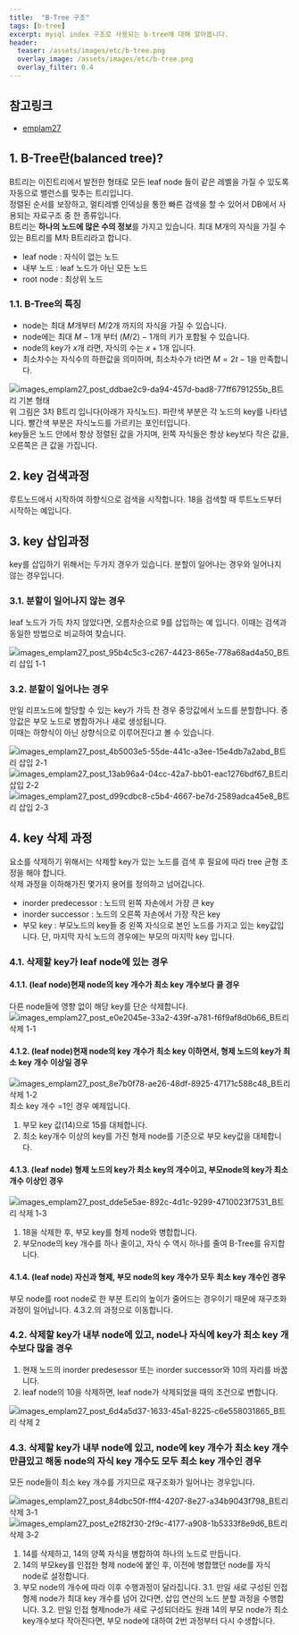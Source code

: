 ```yaml
---
title:  "B-Tree 구조"
tags: [b-tree]
excerpt: mysql index 구조로 사용되는 b-tree에 대해 알아봅니다.
header:
  teaser: /assets/images/etc/b-tree.png
  overlay_image: /assets/images/etc/b-tree.png
  overlay_filter: 0.4
---
```


## 참고링크
+ [emplam27](https://velog.io/@emplam27/%EC%9E%90%EB%A3%8C%EA%B5%AC%EC%A1%B0-%EA%B7%B8%EB%A6%BC%EC%9C%BC%EB%A1%9C-%EC%95%8C%EC%95%84%EB%B3%B4%EB%8A%94-B-Tree)

## 1. B-Tree란(balanced tree)?
B트리는 이진트리에서 발전한 형태로 모든 leaf node 들이 같은 레벨을 가질 수 있도록 자동으로 밸런스를 맞추는 트리입니다.  
정렬된 순서를 보장하고, 멀티레벨 인덱싱을 통한 빠른 검색을 할 수 있어서 DB에서 사용되는 자료구조 중 한 종류입니다.  
B트리는 **하나의 노드에 많은 수의 정보**를 가지고 있습니다. 최대 M개의 자식을 가질 수 있는 B트리를 M차 B트리라고 합니다.

- leaf node : 자식이 없는 노드
- 내부 노드 : leaf 노드가 아닌 모든 노드
- root node : 최상위 노드


### 1.1. B-Tree의 특징
- node는 최대 $M$개부터 $M/2$개 까지의 자식을 가질 수 있습니다.  
- node에는 최대 $M-1$개 부터 $(M/2) -1$개의 키가 포함될 수 있습니다.
- node의 key가 $x$개 라면, 자식의 수는 $x+1$개 입니다.
- 최소차수는 자식수의 하한값을 의미하며, 최소차수가 t라면 $M=2t-1$을 만족합니다.

![images_emplam27_post_ddbae2c9-da94-457d-bad8-77ff6791255b_B트리 기본 형태](https://user-images.githubusercontent.com/78904413/162943946-c0a04984-59a9-43c1-9122-5b788b5565ae.png)
위 그림은 3차 B트리 입니다(아래가 자식노드). 파란색 부분은 각 노드의 key를 나타냅니다. 빨간색 부분은 자식노드를 가르키는 포인터입니다.  
key들은 노드 안에서 항상 정렬된 값을 가지며, 왼쪽 자식들은 항상 key보다 작은 값을, 오른쪽은 큰 값을 가집니다.  

## 2. key 검색과정
루트노드에서 시작하여 하향식으로 검색을 시작합니다. 18을 검색할 때 루트노드부터 시작하는 예입니다.  

## 3. key 삽입과정
key를 삽입하기 위해서는 두가지 경우가 있습니다. 분할이 일어나는 경우와 일어나지 않는 경우입니다.  

### 3.1. 분할이 일어나지 않는 경우
leaf 노드가 가득 차지 않았다면, 오름차순으로 9를 삽입하는 예 입니다. 이때는 검색과 동일한 방법으로 비교하여 찾습니다.  

![images_emplam27_post_95b4c5c3-c267-4423-865e-778a68ad4a50_B트리 삽입 1-1](https://user-images.githubusercontent.com/78904413/162945843-510f5beb-5981-4d92-b1ca-651d9d90f586.png)


### 3.2. 분할이 일어나는 경우
만일 리프노드에 할당할 수 있는 key가 가득 찬 경우 중앙값에서 노드를 분할합니다. 중앙값은 부모 노드로 병합하거나 새로 생성됩니다.  
이때는 하향식이 아닌 상향식으로 이루어진다고 볼 수 있습니다.  

![images_emplam27_post_4b5003e5-55de-441c-a3ee-15e4db7a2abd_B트리 삽입 2-1](https://user-images.githubusercontent.com/78904413/162945890-1ee76200-a086-431e-b19a-6918c30173a7.png)
![images_emplam27_post_13ab96a4-04cc-42a7-bb01-eac1276bdf67_B트리 삽입 2-2](https://user-images.githubusercontent.com/78904413/162945926-5f67f0d1-514d-496e-a375-8fbbbdbd849d.png)
![images_emplam27_post_d99cdbc8-c5b4-4667-be7d-2589adca45e8_B트리 삽입 2-3](https://user-images.githubusercontent.com/78904413/162945958-a1987919-f4da-433c-9b5c-905393114c0f.png)  

## 4. key 삭제 과정
요소를 삭제하기 위해서는 삭제할 key가 있는 노드를 검색 후 필요에 따라 tree 균형 조정을 해야 합니다.  
삭제 과정을 이하해가진 몇가지 용어를 정의하고 넘어갑니다.  
- inorder predecessor : 노드의 왼쪽 자손에서 가장 큰 key
- inorder successor : 노드의 오른쪽 자손에서 가장 작은 key
- 부모 key : 부모노드의 key들 중 왼쪽 자식으로 본인 노드를 가지고 있는 key값입니다. 단, 마지막 자식 노드의 경우에는 부모의 마지막 key 입니다.


### 4.1. 삭제할 key가 leaf node에 있는 경우
#### 4.1.1. (leaf node)현재 node의 key 개수가 최소 key 개수보다 클 경우
다른 node들에 영향 없이 해당 key를 단순 삭제합니다.  
![images_emplam27_post_e0e2045e-33a2-439f-a781-f6f9af8d0b66_B트리 삭제 1-1](https://user-images.githubusercontent.com/78904413/162947502-f450ece9-962e-488c-b15c-59549c72125b.png)  


#### 4.1.2. (leaf node)현재 node의 key 개수가 최소 key 이하면서, 형제 노드의 key가 최소 key 개수 이상일 경우
![images_emplam27_post_8e7b0f78-ae26-48df-8925-47171c588c48_B트리 삭제 1-2](https://user-images.githubusercontent.com/78904413/162947556-f568acef-65f4-4606-ad03-189365d3d447.png)
최소 key 개수 =1인 경우 예제입니다.  
1. 부모 key 값(14)으로 15를 대체합니다.
2. 최소 key개수 이상의 key를 가진 형제 node를 기준으로 부모 key값을 대체합니다.

#### 4.1.3. (leaf node) 형제 노드의 key가 최소 key의 개수이고, 부모node의 key가 최소 개수 이상인 경우
![images_emplam27_post_dde5e5ae-892c-4d1c-9299-4710023f7531_B트리 삭제 1-3](https://user-images.githubusercontent.com/78904413/162947948-d65491e0-023f-481d-b54d-d32a4877b50c.png)  
1. 18을 삭제한 후, 부모 key를 형제 node와 병합합니다.
2. 부모node의 key 개수를 하나 줄이고, 자식 수 역시 하나를 줄여 B-Tree를 유지합니다.

#### 4.1.4. (leaf node) 자신과 형제, 부모 node의 key 개수가 모두 최소 key 개수인 경우
부모 node를 root node로 한 부분 트리의 높이가 줄어드는 경우이기 때문에 재구조화 과정이 일어납니다. 4.3.2.의 과정으로 이동합니다.  

### 4.2. 삭제할 key가 내부 node에 있고, node나 자식에 key가 최소 key 개수보다 많을 경우
1. 현재 노드의 inorder predesessor 또는 inorder successor와 10의 자리를 바꿉니다.
2. leaf node의 10을 삭제하면, leaf node가 삭제되었을 때의 조건으로 변합니다.

![images_emplam27_post_6d4a5d37-1633-45a1-8225-c6e558031865_B트리 삭제 2](https://user-images.githubusercontent.com/78904413/162949182-c634c112-547c-48ac-b79f-9a76ceea181c.png)  

### 4.3. 삭제할 key가 내부 node에 있고, node에 key 개수가 최소 key 개수만큼있고 해동 node의 자식 key 개수도 모두 최소 key 개수인 경우
모든 node들이 최소 key 개수를 가지므로 재구조화가 일어나는 경우입니다.  

![images_emplam27_post_84dbc50f-fff4-4207-8e27-a34b9043f798_B트리 삭제 3-1](https://user-images.githubusercontent.com/78904413/162949846-8f755598-594c-481a-9209-d9d37360a73d.png)
![images_emplam27_post_e2f82f30-2f9c-4177-a908-1b5333f8e9d6_B트리 삭제 3-2](https://user-images.githubusercontent.com/78904413/162949890-1d24b1e0-9653-44d9-93af-3b25668ff45a.png)


1. 14를 삭제하고, 14의 양쪽 자식을 병합하여 하나의 노드로 만듭니다.
2. 14의 부모key를 인접한 형제 node에 붙인 후, 이전에 병합했던 node를 자식 node로 설정합니다.
3. 부모 node의 개수에 따라 이후 수행과정이 달라집니다.
3.1. 만일 새로 구성된 인접 형제 node가 최대 key 개수를 넘어 갔다면, 삽입 연산의 노드 분할 과정을 수행합니다.
3.2. 만일 인접 형제node가 새로 구성되더라도 원래 14의 부모 node가 최소 key개수보다 작아진다면, 부모 node에 대하여 2번 과정부터 다시 수생합니다.  


